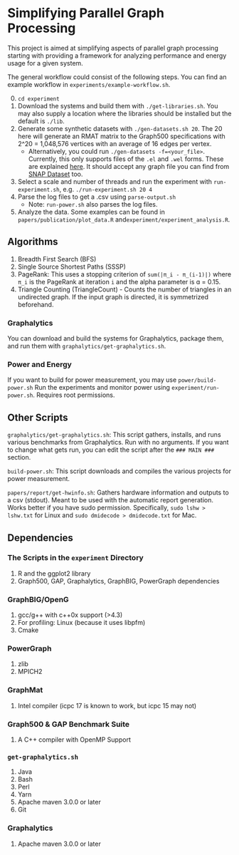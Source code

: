# Simplifying Parallel Graph Processing

This project is aimed at simplifying aspects of parallel graph processing starting with providing a framework for analyzing performance and energy usage for a given system.

The general workflow could consist of the following steps. You can find an example workflow in `experiments/example-workflow.sh`.

0. `cd experiment`
1. Download the systems and build them with `./get-libraries.sh`. You may also supply a location where the libraries should be installed but the default is `./lib`.
2. Generate some synthetic datasets with `./gen-datasets.sh 20`. The 20 here will generate an RMAT matrix to the Graph500 specifications with 2^20 = 1,048,576 vertices with an average of 16 edges per vertex.
	* Alternatively, you could run `./gen-datasets -f=<your_file>`. Currently, this only supports files of the `.el` and `.wel` forms. These are explained [here](https://gist.github.com/sampollard/f9169c4eb04669390a834884682c080d). It should accept any graph file you can find from [SNAP Dataset](https://snap.stanford.edu/data/index.html) too.
3. Select a scale and number of threads and run the experiment with `run-experiment.sh`, e.g. `./run-experiment.sh 20 4`
4. Parse the log files to get a .csv using `parse-output.sh`
	* Note: `run-power.sh` also parses the log files.
5. Analyze the data. Some examples can be found in `papers/publication/plot_data.R` and`experiment/experiment_analysis.R`.

## Algorithms
1. Breadth First Search (BFS)
2. Single Source Shortest Paths (SSSP)
3. PageRank: This uses a stopping criterion of `sum(|π_i - π_(i-1)|)` where `π_i` is the PageRank at iteration `i` and the alpha parameter is ɑ = 0.15.
4. Triangle Counting (TriangleCount) - Counts the number of triangles in an undirected graph. If the input graph is directed, it is symmetrized beforehand.

### Graphalytics
You can download and build the systems for Graphalytics, package them, and run them with `graphalytics/get-graphalytics.sh`.

### Power and Energy
If you want to build for power measurement, you may use `power/build-power.sh`
Run the experiments and monitor power using `experiment/run-power.sh`. Requires root permissions.

## Other Scripts
`graphalytics/get-graphalytics.sh`: This script gathers, installs, and runs various
	benchmarks from Graphalytics. Run with no arguments. If you want to change
	what gets run, you can edit the script after the `### MAIN ###` section.

`build-power.sh`:  This script downloads and compiles the various projects for power measurement.

`papers/report/get-hwinfo.sh`: Gathers hardware information and outputs to a csv (stdout). Meant
	to be used with the automatic report generation. Works better if you have sudo permission.
	Specifically, `sudo lshw > lshw.txt` for Linux and `sudo dmidecode > dmidecode.txt` for Mac.

## Dependencies
### The Scripts in the `experiment` Directory
1. R and the ggplot2 library
2. Graph500, GAP, Graphalytics, GraphBIG, PowerGraph dependencies

### GraphBIG/OpenG
1. gcc/g++ with c++0x support (>4.3)
2. For profiling: Linux (because it uses libpfm) 
3. Cmake

### PowerGraph
1. zlib
2. MPICH2

### GraphMat
1. Intel compiler (icpc 17 is known to work, but icpc 15 may not)

### Graph500 & GAP Benchmark Suite
1. A C++ compiler with OpenMP Support

### `get-graphalytics.sh`
1. Java
2. Bash
3. Perl
4. Yarn
5. Apache maven 3.0.0 or later
6. Git

### Graphalytics
1. Apache maven 3.0.0 or later

